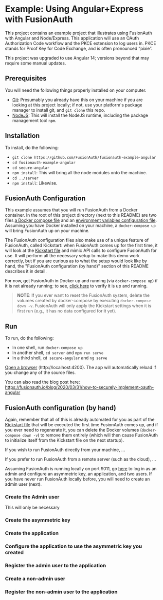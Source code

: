 # Example: Using Angular+Express with FusionAuth
This project contains an example project that illustrates using FusionAuth with Angular and Node/Express. This application will use an OAuth Authorization Code workflow and the PKCE extension to log users in. PKCE stands for Proof Key for Code Exchange, and is often pronounced “pixie”.

This project was upgraded to use Angular 14; versions beyond that may require some manual updates.

## Prerequisites
You will need the following things properly installed on your computer.

* [Git](http://git-scm.com/): Presumably you already have this on your machine if you are looking at this project locally; if not, use your platform's package manager to install git, and `git clone` this repo.
* [NodeJS](https://nodejs.org): This will install the NodeJS runtime, including the package management tool `npm`.

## Installation
To install, do the following:

* `git clone https://github.com/FusionAuth/fusionauth-example-angular`
* `cd fusionauth-example-angular`
* `cd secure-angular`
* `npm install`: This will bring all the node modules onto the machine.
* `cd ../server`
* `npm install`: Likewise.

## FusionAuth Configuration
This example assumes that you will run FusionAuth from a Docker container. In the root of this project directory (next to this README) are two files [a Docker compose file](./docker-compose.yml) and an [environment variables configuration file](./.env). Assuming you have Docker installed on your machine, a `docker-compose up` will bring FusionAuth up on your machine.

The FusionAuth configuration files also make use of a unique feature of FusionAuth, called Kickstart: when FusionAuth comes up for the first time, it will look at the [Kickstart file](./kickstart/kickstart.json) and mimic API calls to configure FusionAuth for use. It will perform all the necessary setup to make this demo work correctly, but if you are curious as to what the setup would look like by hand, the "FusionAuth configuration (by hand)" section of this README describes it in detail.

For now, get FusionAuth in Docker up and running (via `docker-compose up`) if it is not already running; to see, [click here](http://localhost:9011/) to verify it is up and running.

> **NOTE**: If you ever want to reset the FusionAuth system, delete the volumes created by docker-compose by executing `docker-compose down -v`. FusionAuth will only apply the Kickstart settings when it is first run (e.g., it has no data configured for it yet).

## Run
To run, do the following:

* In one shell, run `docker-compose up`
* In another shell, `cd server` and `npm run serve`
* In a third shell, `cd secure-angular` and `ng serve`

[Open a browser](http://localhost:4200/) (http://localhost:4200). The app will automatically reload if you change any of the source files.

You can also read the blog post here: https://fusionauth.io/blog/2020/03/31/how-to-securely-implement-oauth-angular

## FusionAuth configuration (by hand)
Again, remember that all of this is already automated for you as part of the [Kickstart file](kickstart/kickstart.json) that will be executed the first time FusionAuth comes up, and if you ever need to regenerate it, you can delete the Docker volumes (`docker-compose down -v`) to remove them entirely (which will then cause FusionAuth to initialize itself from the Kickstart file on the next startup).

If you wish to run FusionAuth directly from your machine, ...

If you prefer to run FusionAuth from a remote server (such as the cloud), ...

Assuming FusionAuth is running locally on port 9011, go [here](http://localhost:9011/admin) to log in as an admin and configure an asymmetric key, an application, and two users. If you have never run FusionAuth locally before, you will need to create an admin user (next).

### Create the Admin user
This will only be necessary

### Create the asymmetric key

### Create the application

### Configure the application to use the asymmetric key you created

### Register the admin user to the application

### Create a non-admin user

### Register the non-admin user to the application

